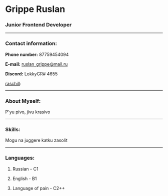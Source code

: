 # Grippe Ruslan

### Junior Frontend Developer

----------

### Contact information:

**Phone number:** 87759454094 

**E-mail:** ruslan_grippe@mail.ru

**Discord:** LokkyGR# 4655

[raschill][dyr1]:



-----------

### About Myself:

P'yu pivo, jivu krasivo 

---------

### Skills:

Mogu na juggere katku zasolit

---------

### Languages:

1. Russian - C1

2. English - B1

3. Language of pain - C2++

[dyr1]: https://www.twitch.tv/dyrachyo